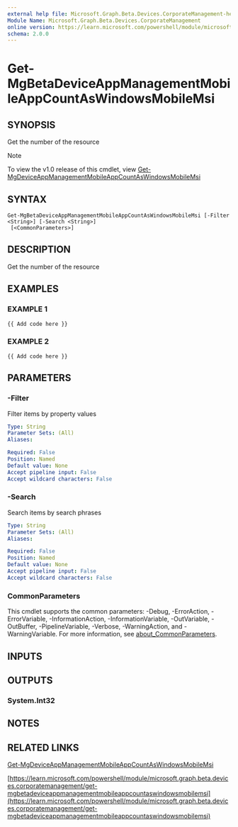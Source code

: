 ```yaml
---
external help file: Microsoft.Graph.Beta.Devices.CorporateManagement-help.xml
Module Name: Microsoft.Graph.Beta.Devices.CorporateManagement
online version: https://learn.microsoft.com/powershell/module/microsoft.graph.beta.devices.corporatemanagement/get-mgbetadeviceappmanagementmobileappcountaswindowsmobilemsi
schema: 2.0.0
---
```


# Get-MgBetaDeviceAppManagementMobileAppCountAsWindowsMobileMsi

## SYNOPSIS
Get the number of the resource

> [!NOTE]
> To view the v1.0 release of this cmdlet, view [Get-MgDeviceAppManagementMobileAppCountAsWindowsMobileMsi](/powershell/module/Microsoft.Graph.Devices.CorporateManagement/Get-MgDeviceAppManagementMobileAppCountAsWindowsMobileMsi?view=graph-powershell-1.0)

## SYNTAX

```
Get-MgBetaDeviceAppManagementMobileAppCountAsWindowsMobileMsi [-Filter <String>] [-Search <String>]
 [<CommonParameters>]
```

## DESCRIPTION
Get the number of the resource

## EXAMPLES

### EXAMPLE 1
```
{{ Add code here }}
```

### EXAMPLE 2
```
{{ Add code here }}
```

## PARAMETERS

### -Filter
Filter items by property values

```yaml
Type: String
Parameter Sets: (All)
Aliases:

Required: False
Position: Named
Default value: None
Accept pipeline input: False
Accept wildcard characters: False
```

### -Search
Search items by search phrases

```yaml
Type: String
Parameter Sets: (All)
Aliases:

Required: False
Position: Named
Default value: None
Accept pipeline input: False
Accept wildcard characters: False
```

### CommonParameters
This cmdlet supports the common parameters: -Debug, -ErrorAction, -ErrorVariable, -InformationAction, -InformationVariable, -OutVariable, -OutBuffer, -PipelineVariable, -Verbose, -WarningAction, and -WarningVariable. For more information, see [about_CommonParameters](http://go.microsoft.com/fwlink/?LinkID=113216).

## INPUTS

## OUTPUTS

### System.Int32
## NOTES

## RELATED LINKS
[Get-MgDeviceAppManagementMobileAppCountAsWindowsMobileMsi](/powershell/module/Microsoft.Graph.Devices.CorporateManagement/Get-MgDeviceAppManagementMobileAppCountAsWindowsMobileMsi?view=graph-powershell-1.0)

[https://learn.microsoft.com/powershell/module/microsoft.graph.beta.devices.corporatemanagement/get-mgbetadeviceappmanagementmobileappcountaswindowsmobilemsi](https://learn.microsoft.com/powershell/module/microsoft.graph.beta.devices.corporatemanagement/get-mgbetadeviceappmanagementmobileappcountaswindowsmobilemsi)


